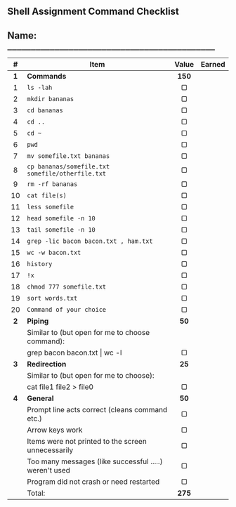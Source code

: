 ## Shell Assignment Command Checklist

## Name: `____________________________________________`

|   #   | Item                                                   |  Value  | Earned |
| :---: | ------------------------------------------------------ | :-----: | :----: |
| **1** | **Commands**                                           | **150** |        |
|   1   | `ls -lah`                                              |    ▢    |        |
|   2   | `mkdir bananas `                                       |    ▢    |        |
|   3   | `cd bananas    `                                       |    ▢    |        |
|   4   | `cd ..`                                                |    ▢    |        |
|   5   | `cd ~`                                                 |    ▢    |        |
|   6   | `pwd`                                                  |    ▢    |        |
|   7   | `mv somefile.txt bananas `                             |    ▢    |        |
|   8   | `cp bananas/somefile.txt somefile/otherfile.txt`       |    ▢    |        |
|   9   | `rm -rf bananas `                                      |    ▢    |        |
|  10   | `cat file(s)`                                          |    ▢    |        |
|  11   | `less somefile`                                        |    ▢    |        |
|  12   | `head somefile -n 10`                                  |    ▢    |        |
|  13   | `tail somefile -n 10 `                                 |    ▢    |        |
|  14   | `grep -lic bacon bacon.txt , ham.txt `                 |    ▢    |        |
|  15   | `wc -w bacon.txt`                                      |    ▢    |        |
|  16   | `history`                                              |    ▢    |        |
|  17   | `!x`                                                   |    ▢    |        |
|  18   | `chmod 777 somefile.txt `                              |    ▢    |        |
|  19   | `sort words.txt `                                      |    ▢    |        |
|  20   | `Command of your choice`                               |    ▢    |        |
| **2** | **Piping**                                             | **50**  |        |
|       | Similar to (but open for me to choose command):        |         |        |
|       | grep bacon bacon.txt \| wc -l                          |    ▢    |        |
| **3** | **Redirection**                                        | **25**  |        |
|       | Similar to (but open for me to choose):                |         |        |
|       | cat file1 file2 > file0                                |    ▢    |        |
| **4** | **General**                                            | **50**  |        |
|       | Prompt line acts correct (cleans command etc.)         |    ▢    |        |
|       | Arrow keys work                                        |    ▢    |        |
|       | Items were not printed to the screen unnecessarily     |    ▢    |        |
|       | Too many messages (like successful .....) weren't used |    ▢    |        |
|       | Program did not crash or need restarted                |    ▢    |        |
|       | Total:                                                 | **275** |        |
